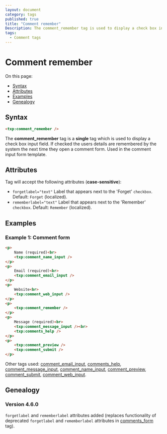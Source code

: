 ```yaml
---
layout: document
category: tags
published: true
title: "Comment remember"
Description: The comment_remember tag is used to display a check box input field.
tags:
  - Comment tags
---
```


# Comment remember

On this page:

* [Syntax](#user-content-syntax)
* [Attributes](#user-content-attributes)
* [Examples](#user-content-examples)
* [Genealogy](#user-content-genealogy)

## Syntax

~~~ html
<txp:comment_remember />
~~~

The **comment_remember** tag is a __single__ tag which is used to display a check box input field. If checked the users details are remembered by the system the next time they open a comment form. Used in the comment input form template.

## Attributes

Tag will accept the following attributes (**case-sensitive**):

* `forgetlabel="text"`
Label that appears next to the 'Forget' `checkbox`.
Default: `Forget` (localized).
* `rememberlabel="text"`
Label that appears next to the 'Remember' `checkbox`.
Default: `Remember` (localized).

## Examples

### Example 1: Comment form

~~~ html
<p>
    Name (required)<br>
    <txp:comment_name_input />
</p>
<p>
    Email (required)<br>
    <txp:comment_email_input />
</p>
<p>
    Website<br>
    <txp:comment_web_input />
</p>
<p>
    <txp:comment_remember />
</p>
<p>
    Message (required)<br>
    <txp:comment_message_input /><br>
    <txp:comments_help />
</p>
<p>
    <txp:comment_preview />
    <txp:comment_submit />
</p>
~~~

Other tags used: [comment_email_input](comment-email-input), [comments_help](comments-help), [comment_message_input](comment-message-input), [comment_name_input](comment-name-input), [comment_preview](comment-preview), [comment_submit](comment-submit), [comment_web_input](comment-web-input).

## Genealogy

### Version 4.6.0

`forgetlabel` and `rememberlabel` attributes added (replaces functionality of deprecated `forgetlabel` and `rememberlabel` attributes in [comments_form](comments-form) tag).

